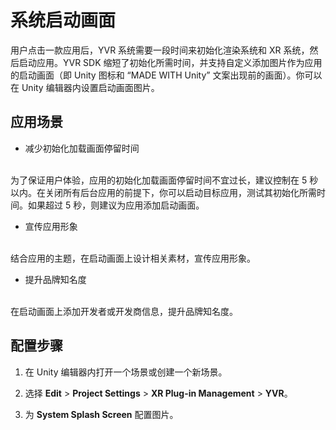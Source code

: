 # 系统启动画面

用户点击一款应用后，YVR 系统需要一段时间来初始化渲染系统和 XR 系统，然后启动应用。YVR SDK 缩短了初始化所需时间，并支持自定义添加图片作为应用的启动画面（即 Unity 图标和 “MADE WITH Unity” 文案出现前的画面）。你可以在 Unity 编辑器内设置启动画面图片。


## 应用场景

- 减少初始化加载画面停留时间
<br />
    为了保证用户体验，应用的初始化加载画面停留时间不宜过长，建议控制在 5 秒以内。在关闭所有后台应用的前提下，你可以启动目标应用，测试其初始化所需时间。如果超过 5 秒，则建议为应用添加启动画面。

- 宣传应用形象
<br />
    结合应用的主题，在启动画面上设计相关素材，宣传应用形象。

- 提升品牌知名度
<br />
    在启动画面上添加开发者或开发商信息，提升品牌知名度。


## 配置步骤

1. 在 Unity 编辑器内打开一个场景或创建一个新场景。

2. 选择 **Edit** > **Project Settings** > **XR Plug-in Management** > **YVR**。

3. 为 **System Splash Screen** 配置图片。
